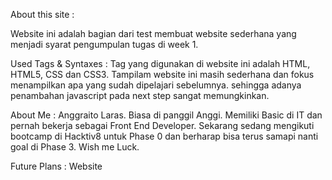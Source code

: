 About this site :

Website ini adalah bagian dari test membuat website sederhana yang menjadi syarat pengumpulan tugas di week 1. 

Used Tags & Syntaxes :
Tag yang digunakan di website ini adalah HTML, HTML5, CSS dan CSS3. Tampilam website ini masih sederhana dan fokus menampilkan apa yang sudah dipelajari sebelumnya. sehingga adanya penambahan javascript pada next step sangat memungkinkan.

About Me :
Anggraito Laras. Biasa di panggil Anggi. Memiliki Basic di IT dan pernah bekerja sebagai Front End Developer. Sekarang sedang mengikuti bootcamp di Hacktiv8 untuk Phase 0 dan berharap bisa terus samapi nanti goal di Phase 3. Wish me Luck.

Future Plans : 
Website 
